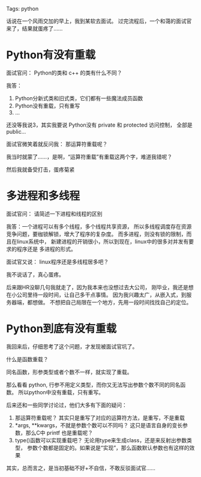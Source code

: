 Tags: python

话说在一个风雨交加的早上，我到某软去面试。
过完流程后，一个和蔼的面试官来了，结果就蛋疼了……

# Python有没有重载

面试官问： Python的类和 c++ 的类有什么不同？

我答：

1.  Python分新式类和旧式类，它们都有一些魔法成员函数
2.  Python没有重载，只有重写
3.  ...

还没等我说3，其实我要说 Python没有 private 和 protected 访问控制，
全部是public...

面试官微笑着就反问我： 那运算符重载呢？

我当时就蒙了……，是啊，“运算符重载”有重载这两个字，难道我错呢？

然后我就备受打击，蛋疼菊紧


# 多进程和多线程

面试官问： 请简述一下进程和线程的区别

我答：一个进程可以有多个线程，多个线程共享资源，
所以多线程调度存在资源竞争问题，要枷锁解锁，增大了程序的复杂度。
而多进程，则没有锁的限制，而且在linux系统中，
新建进程的开销很小，所以到现在，linux中的很多对并发有要求的程序还是
多进程的形式。

面试官又说： linux程序还是多线程居多吧？


我不说话了，真心蛋疼。


后来跟HR没聊几句我就走了，因为我本来也没想过去大公司，
刚毕业，我还是想在小公司里待一段时间，让自己多干点事情。
因为我兴趣太广，从嵌入式，到服务器端，都想做。
不想把自己局限在一个地方，先用一段时间找找自己的定位。


# Python到底有没有重载

我回来后，仔细思考了这个问题，才发现被面试官坑了。

什么是函数重载？

同名函数，形参类型或者个数不一样，就实现了重载。

那么看看 python, 行参不用定义类型，而你又无法写出参数个数不同的同名函数。
所以python中没有重载，只有重写。

后来还和一些同学讨论过，他们大多有下面的疑问：

1.  那运算符重载呢？ 其实只是重写了对应的运算符方法，是重写，不是重载
2.  \*args, \**kwargs，不就是参数个数可以不同吗？
    这只是语言自身的变长参数，那么C中 printf 也是重载呢？
3.  type()函数可以实现重载吧？ 无论用type来生成class，还是来反射出参数类型，
    参数个数都是固定的。如果说是“实现”，那么函数默认参数也有这样的效果


其实，总而言之，是当初基础不好+不自信，不敢反驳面试官……
